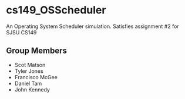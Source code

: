 # cs149_OSScheduler
An Operating System Scheduler simulation. Satisfies assignment #2 for SJSU CS149

## Group Members
* Scot Matson
* Tyler Jones
* Francisco McGee
* Daniel Tam
* John Kennedy
